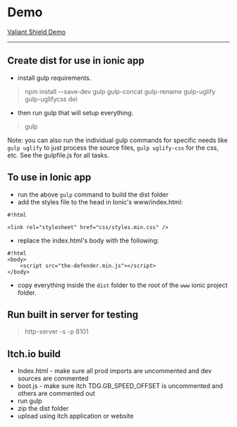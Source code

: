 # Demo

[Valiant Shield Demo](https://rawgit.com/BatteryAcid/valiant-shield/master/index.html)

---

## Create dist for use in ionic app ##

- install gulp requirements.
> npm install --save-dev gulp gulp-concat gulp-rename gulp-uglify gulp-uglifycss del
- then run gulp that will setup everything.
> gulp

Note: you can also run the individual gulp commands for specific needs like `gulp uglify` to just process the source files, `gulp uglify-css` for the css, etc. See the gulpfile.js for all tasks.


## To use in Ionic app ##
- run the above `gulp` command to build the dist folder
- add the styles file to the head in Ionic's www/index.html:

```
#!html

<link rel="stylesheet" href="css/styles.min.css" />
```

- replace the index.html's body with the following:

```
#!html
<body>
    <script src="the-defender.min.js"></script>
</body>
```

- copy everything inside the `dist` folder to the root of the `www` ionic project folder. 

## Run built in server for testing  

> http-server -s -p 8101  

## Itch.io build

- Index.html - make sure all prod imports are uncommented and dev sources are commented
- boot.js - make sure itch TDG.GB_SPEED_OFFSET is uncommented and others are commented out 
- run gulp
- zip the dist folder
- upload using itch application or website